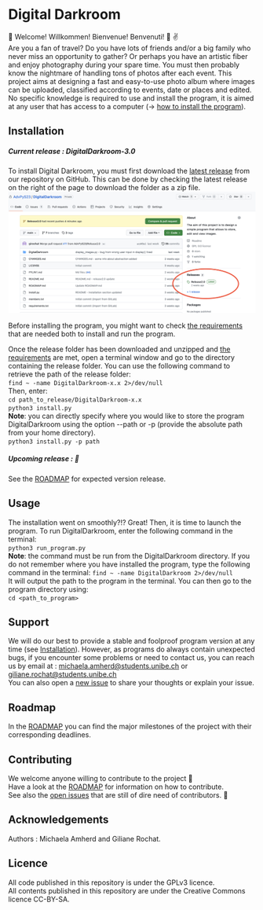 # Digital Darkroom

:musical_note: Welcome! Willkommen! Bienvenue! Benvenuti! :musical_note: :v:  
Are you a fan of travel? Do you have lots of friends and/or a big family who never miss an opportunity to gather? Or perhaps you have an artistic fiber and enjoy photography during your spare time. You must then probably know the nightmare of handling tons of photos after each event. This project aims at designing a fast and easy-to-use photo album where images can be uploaded, classified according to events, date or places and edited. No specific knowledge is required to use and install the program, it is aimed at any user that has access to a computer (-> [how to install the program](#installation)).

## Installation
##### Current release : DigitalDarkroom-3.0

To install Digital Darkroom, you must first download the [latest release](https://github.com/AdvPyS23/DigitalDarkroom/releases) from our repository on GitHub. This can be done by checking the latest release on the right of the page to download the folder as a zip file.   
![Download release folder from GitHub](/download_release.png "Download release_x.x")

<!--This can be done either:  
* In the command line interface (Bash terminal):  
Open a terminal window and enter:   
`wget https://github.com/AdvPyS23/DigitalDarkroom/archive/refs/tags/v2.0.zip`  
__Note__ : this will download the folder in your current working directory. To specify another directory use:  
`wget -P path_to_local_directory https://github.com/AdvPyS23/DigitalDarkroom/archive/refs/tags/v2.0.zip `  
where `path_to_local_directory` should be replaced with the path to the desired directory.
    
* Directly on GitHub:  
Simply go to our GitHub repository [DigitalDarkroom](https://github.com/AdvPyS23/DigitalDarkroom) and check the latest release on the right of the page to download the folder as a zip file.-->

Before installing the program, you might want to check [the requirements](/requirements.txt) that are needed both to install and run the program. 

Once the release folder has been downloaded and unzipped and [the requirements](/requirements.txt) are met, open a terminal window and go to the directory containing the release folder. You can use the following command to retrieve the path of the release folder:  
`find ~ -name DigitalDarkroom-x.x 2>/dev/null`  
Then, enter:  
`cd path_to_release/DigitalDarkroom-x.x`  
`python3 install.py`  
__Note__: you can directly specify where you would like to store the program DigitalDarkroom using the option --path or -p (provide the absolute path from your home directory).  
`python3 install.py -p path`

##### Upcoming release : :construction:
See the [ROADMAP](/ROADMAP.md) for expected version release.

## Usage

The installation went on smoothly?!? Great! Then, it is time to launch the program. To run DigitalDarkroom, enter the following command in the terminal:  
`python3 run_program.py`  
__Note__: the command must be run from the DigitalDarkroom directory. If you do not remember where you have installed the program, type the following command in the terminal:
`find ~ -name DigitalDarkroom 2>/dev/null`  
It will output the path to the program in the terminal. You can then go to the program directory using:  
`cd <path_to_program>`  


## Support

We will do our best to provide a stable and foolproof program version at any time (see [Installation](#installation)). However, as programs do always contain unexpected bugs, if you encounter some problems or need to contact us, you can reach us by email at : michaela.amherd@students.unibe.ch or giliane.rochat@students.unibe.ch  
You can also open a [new issue](https://github.com/AdvPyS23/DigitalDarkroom/issues) to share your thoughts or explain your issue.

## Roadmap

In the [ROADMAP](/ROADMAP.md) you can find the major milestones of the project with their corresponding deadlines.

## Contributing 
We welcome anyone willing to contribute to the project :pray:  
Have a look at the [ROADMAP](/ROADMAP.md) for information on how to contribute.  
See also the [open issues](https://github.com/AdvPyS23/DigitalDarkroom/issues) that are still of dire need of contributors. :bell:

## Acknowledgements

Authors : Michaela Amherd and Giliane Rochat. 

## Licence

All code published in this repository is under the GPLv3 licence.  
All contents published in this repository are under the Creative Commons licence CC-BY-SA.
